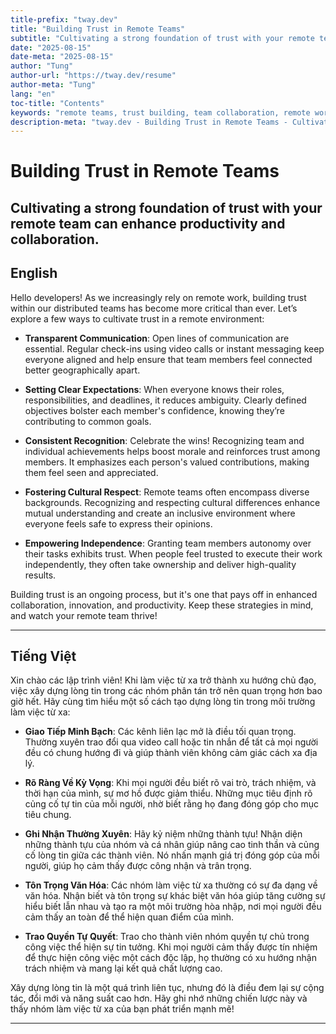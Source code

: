 ```yaml
---
title-prefix: "tway.dev"
title: "Building Trust in Remote Teams"
subtitle: "Cultivating a strong foundation of trust with your remote team can enhance productivity and collaboration."
date: "2025-08-15"
date-meta: "2025-08-15"
author: "Tung"
author-url: "https://tway.dev/resume"
author-meta: "Tung"
lang: "en"
toc-title: "Contents"
keywords: "remote teams, trust building, team collaboration, remote work, communication"
description-meta: "tway.dev - Building Trust in Remote Teams - Cultivating a strong foundation of trust with your remote team can enhance productivity and collaboration."
---
```


# Building Trust in Remote Teams
## Cultivating a strong foundation of trust with your remote team can enhance productivity and collaboration.

## English
Hello developers! As we increasingly rely on remote work, building trust within our distributed teams has become more critical than ever. Let’s explore a few ways to cultivate trust in a remote environment:

- **Transparent Communication**: Open lines of communication are essential. Regular check-ins using video calls or instant messaging keep everyone aligned and help ensure that team members feel connected better geographically apart.

- **Setting Clear Expectations**: When everyone knows their roles, responsibilities, and deadlines, it reduces ambiguity. Clearly defined objectives bolster each member's confidence, knowing they’re contributing to common goals.

- **Consistent Recognition**: Celebrate the wins! Recognizing team and individual achievements helps boost morale and reinforces trust among members. It emphasizes each person's valued contributions, making them feel seen and appreciated.

- **Fostering Cultural Respect**: Remote teams often encompass diverse backgrounds. Recognizing and respecting cultural differences enhance mutual understanding and create an inclusive environment where everyone feels safe to express their opinions.

- **Empowering Independence**: Granting team members autonomy over their tasks exhibits trust. When people feel trusted to execute their work independently, they often take ownership and deliver high-quality results.

Building trust is an ongoing process, but it's one that pays off in enhanced collaboration, innovation, and productivity. Keep these strategies in mind, and watch your remote team thrive!

---

## Tiếng Việt
Xin chào các lập trình viên! Khi làm việc từ xa trở thành xu hướng chủ đạo, việc xây dựng lòng tin trong các nhóm phân tán trở nên quan trọng hơn bao giờ hết. Hãy cùng tìm hiểu một số cách tạo dựng lòng tin trong môi trường làm việc từ xa:

- **Giao Tiếp Minh Bạch**: Các kênh liên lạc mở là điều tối quan trọng. Thường xuyên trao đổi qua video call hoặc tin nhắn để tất cả mọi người đều có chung hướng đi và giúp thành viên không cảm giác cách xa địa lý.

- **Rõ Ràng Về Kỳ Vọng**: Khi mọi người đều biết rõ vai trò, trách nhiệm, và thời hạn của mình, sự mơ hồ được giảm thiểu. Những mục tiêu định rõ củng cố tự tin của mỗi người, nhờ biết rằng họ đang đóng góp cho mục tiêu chung.

- **Ghi Nhận Thường Xuyên**: Hãy kỷ niệm những thành tựu! Nhận diện những thành tựu của nhóm và cá nhân giúp nâng cao tinh thần và củng cố lòng tin giữa các thành viên. Nó nhấn mạnh giá trị đóng góp của mỗi người, giúp họ cảm thấy được công nhận và trân trọng.

- **Tôn Trọng Văn Hóa**: Các nhóm làm việc từ xa thường có sự đa dạng về văn hóa. Nhận biết và tôn trọng sự khác biệt văn hóa giúp tăng cường sự hiểu biết lẫn nhau và tạo ra một môi trường hòa nhập, nơi mọi người đều cảm thấy an toàn để thể hiện quan điểm của mình.

- **Trao Quyền Tự Quyết**: Trao cho thành viên nhóm quyền tự chủ trong công việc thể hiện sự tin tưởng. Khi mọi người cảm thấy được tín nhiệm để thực hiện công việc một cách độc lập, họ thường có xu hướng nhận trách nhiệm và mang lại kết quả chất lượng cao.

Xây dựng lòng tin là một quá trình liên tục, nhưng đó là điều đem lại sự cộng tác, đổi mới và năng suất cao hơn. Hãy ghi nhớ những chiến lược này và thấy nhóm làm việc từ xa của bạn phát triển mạnh mẽ!

---